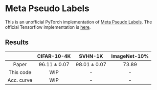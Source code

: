 # Meta Pseudo Labels
This is an unofficial PyTorch implementation of [Meta Pseudo Labels](https://arxiv.org/abs/2003.10580).
The official Tensorflow implementation is [here](https://github.com/google-research/google-research/tree/master/meta_pseudo_labels).

## Results

|  | CIFAR-10-4K | SVHN-1K | ImageNet-10% |
|:---:|:---:|:---:|:---:|
| Paper | 96.11 ± 0.07 | 98.01 ± 0.07 | 73.89 |
| This code | WIP | - | - |
| Acc. curve | WIP | - | - |
